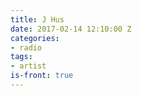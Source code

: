 ```yaml
---
title: J Hus
date: 2017-02-14 12:10:00 Z
categories:
- radio
tags:
- artist
is-front: true
---
```


